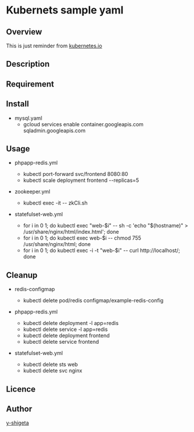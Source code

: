 Kubernets sample yaml
===

## Overview

This is just reminder from 
[kubernetes.io](https://kubernetes.io/docs/tutorials/configuration/configure-redis-using-configmap/)

## Description

## Requirement

## Install
- mysql.yaml
  - gcloud services enable container.googleapis.com sqladmin.googleapis.com

## Usage
- phpapp-redis.yml
  - kubectl port-forward svc/frontend 8080:80
  - kubectl scale deployment frontend --replicas=5

- zookeeper.yml
  - kubectl exec -it -- zkCli.sh  

- statefulset-web.yml
  - for i in 0 1; do kubectl exec "web-$i" -- sh -c 'echo "$(hostname)" > /usr/share/nginx/html/index.html'; done
  - for i in 0 1; do kubectl exec web-$i -- chmod 755 /usr/share/nginx/html; done
  - for i in 0 1; do kubectl exec -i -t "web-$i" -- curl http://localhost/; done

## Cleanup
- redis-configmap
  - kubectl delete pod/redis configmap/example-redis-config

- phpapp-redis.yml
  - kubectl delete deployment -l app=redis
  - kubectl delete service -l app=redis
  - kubectl delete deployment frontend
  - kubectl delete service frontend

- statefulset-web.yml
  - kubectl delete sts web
  - kubectl delete svc nginx

## Licence

## Author
[y-shigeta](https://github.com/y-shigeta)